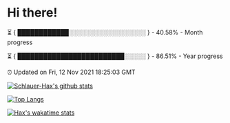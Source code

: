# Hi there!

⏳ { ████████████░░░░░░░░░░░░░░░░░░ } - 40.58% - Month progress

⏳ { █████████████████████████░░░░░ } - 86.51% - Year progress

⏰ Updated on Fri, 12 Nov 2021 18:25:03 GMT


[![Schlauer-Hax's github stats](https://github-readme-stats.vercel.app/api?username=Schlauer-Hax&show_icons=true&theme=dark&count_private=true)](https://github.com/Schlauer-Hax)


[![Top Langs](https://github-readme-stats.vercel.app/api/top-langs/?username=Schlauer-Hax&layout=compact&theme=dark)](https://github.com/Schlauer-Hax?tab=repositories)


[![Hax's wakatime stats](https://github-readme-stats.vercel.app/api/wakatime?username=Hax&theme=dark)](https://wakatime.com/@Hax)

